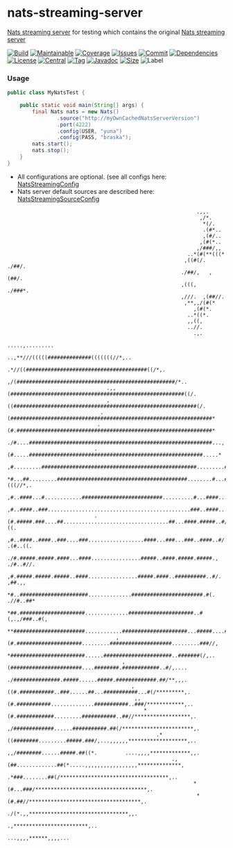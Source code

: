 # nats-streaming-server

[Nats streaming server](https://github.com/nats-io/nats-streaming-server) for testing which contains the
original [Nats streaming server](https://github.com/nats-io/nats-streaming-server)

[![Build][build_shield]][build_link]
[![Maintainable][maintainable_shield]][maintainable_link]
[![Coverage][coverage_shield]][coverage_link]
[![Issues][issues_shield]][issues_link]
[![Commit][commit_shield]][commit_link]
[![Dependencies][dependency_shield]][dependency_link]
[![License][license_shield]][license_link]
[![Central][central_shield]][central_link]
[![Tag][tag_shield]][tag_link]
[![Javadoc][javadoc_shield]][javadoc_link]
[![Size][size_shield]][size_shield]
![Label][label_shield]

[build_shield]: https://github.com/YunaBraska/nats-streaming-server/workflows/JAVA_CI/badge.svg

[build_link]: https://github.com/YunaBraska/nats-streaming-server/actions?query=workflow%3AJAVA_CI

[maintainable_shield]: https://img.shields.io/codeclimate/maintainability/YunaBraska/nats-streaming-server?style=flat-square

[maintainable_link]: https://codeclimate.com/github/YunaBraska/nats-streaming-server/maintainability

[coverage_shield]: https://img.shields.io/codeclimate/coverage/YunaBraska/nats-streaming-server?style=flat-square

[coverage_link]: https://codeclimate.com/github/YunaBraska/nats-streaming-server/test_coverage

[issues_shield]: https://img.shields.io/github/issues/YunaBraska/nats-streaming-server?style=flat-square

[issues_link]: https://github.com/YunaBraska/nats-streaming-server/commits/master

[commit_shield]: https://img.shields.io/github/last-commit/YunaBraska/nats-streaming-server?style=flat-square

[commit_link]: https://github.com/YunaBraska/nats-streaming-server/issues

[license_shield]: https://img.shields.io/github/license/YunaBraska/nats-streaming-server?style=flat-square

[license_link]: https://github.com/YunaBraska/nats-streaming-server/blob/master/LICENSE

[dependency_shield]: https://img.shields.io/librariesio/github/YunaBraska/nats-streaming-server?style=flat-square

[dependency_link]: https://libraries.io/github/YunaBraska/nats-streaming-server

[central_shield]: https://img.shields.io/maven-central/v/berlin.yuna/nats-streaming-server?style=flat-square

[central_link]:https://search.maven.org/artifact/berlin.yuna/nats-streaming-server

[tag_shield]: https://img.shields.io/github/v/tag/YunaBraska/nats-streaming-server?style=flat-square

[tag_link]: https://github.com/YunaBraska/nats-streaming-server/releases

[javadoc_shield]: https://javadoc.io/badge2/berlin.yuna/nats-streaming-server/javadoc.svg?style=flat-square

[javadoc_link]: https://javadoc.io/doc/berlin.yuna/nats-streaming-server

[size_shield]: https://img.shields.io/github/repo-size/YunaBraska/nats-streaming-server?style=flat-square

[label_shield]: https://img.shields.io/badge/Yuna-QueenInside-blueviolet?style=flat-square

[gitter_shield]: https://img.shields.io/gitter/room/YunaBraska/nats-streaming-server?style=flat-square

[gitter_link]: https://gitter.im/nats-streaming-server/Lobby

### Usage

```java
public class MyNatsTest {

    public static void main(String[] args) {
        final Nats nats = new Nats()
                .source("http://myOwnCachedNatsServerVersion")
                .port(4222)
                .config(USER, "yuna")
                .config(PASS, "braska");
        nats.start();
        nats.stop();
    }
}
```

* All configurations are optional. (see all configs
  here: [NatsStreamingConfig](https://github.com/YunaBraska/nats-streaming-server/blob/master/src/main/java/berlin/yuna/natsserver/config/NatsStreamingConfig.java)
* Nats server default sources are described
  here: [NatsStreamingSourceConfig](https://github.com/YunaBraska/nats-streaming-server/blob/master/src/main/java/berlin/yuna/natsserver/config/NatsStreamingSourceConfig.java)

```
                                                             .,,.                                                             
                                                              ,/*.                                                            
                                                               *(/.                                                           
                                                               .(#*..                                                         
                                                               ,(#/..                                                         
                                                              ,(#(*..                                                         
                                                             ,/###/,,                                                         
                                                          ..*(#(**(((*                                                        
                                                         ,((#(/. ./##/.                                                       
                                                        ./##/,   ,(##/.                                                       
                                                        ,(((,   ./###*.                                                       
                                                        ,///.  ,(##//.                                                        
                                                         ,**,,/(#(*                                                           
                                                            ,(#(*.                                                            
                                                          ..*((*.                                                             
                                                          ,,((,                                                               
                                                          ..//.                                                               
                                                            .,.                                                               
                                                         .....,.........                                                      
                                            ..,**///(((((##############(((((((//*,..                                          
                                       .*//((#######################################((/*,.                                    
                                    ,/(###################################################/*..                                
                                .,,(########################################################((/.                              
                                ,((###########################################################(/.                             
                              .(#################################################################*                            
                             .(#.###############################################################*                           
                            ./#....###########################################################...,                          
                            .(#.....########################################################.....*                          
                            ,#.........##################################################.........#/.                         
                            *#...##.........##########################################........#...##(((//*,.                  
                            ,#..####...#............##########################..........#...####..........##/..               
                            ,#..####..###..............................................###..####...........##**               
                            .(#.#####.###....##..................................##...####.#####..#/,,,,/##..((.              
                             ,#..####..####..###....###..................####...###...###..####..#/.    .(#..((.              
                             ./#.#####.#####.####...####................#####..####.#####.#####.,    ./#..#//.              
                              ,#.#####.#####.#####..####................#####.####..##########..#/.    ,##.,,               
                               *#..######################..............#######################.#(.  .//#..##*                 
                                *##.#####################..............#####################..#(,.,/###..#(,                  
                                 **#######################............#####################...#####....##*.                   
                                   ,(#.#####################.........####################.........###//,                      
                                    *########################......######################..#######(/,..                       
                                     ,(#######################....########.############..#/,....                              
                                      ./###############.#####......#####.#############.##/**,,,.                              
                                        ,((#.###########..###......##...###########...#(/*********,.                          
                                         ,,(#.###########..............###########..###/************,..                       
                                            *(#.############.........###########..##//******************,.                    
                                              ,/#############......###########.##(/***********************,.                  
                                                .*((########.........#####.###/,...,,,,,,*******************,..               
                                                  ,,/########......#####.##((*.         ....,,,,*************,,.              
                                                     .,(##.............##(*.....,,,,,,,,,,,,,,,,,**************,              
                                                        .*###........##(/***********************************,..               
                                                            *(#...###/************************************,.                  
                                                             *(#.##//************************************,.                   
                                                              ./(*.,,********************************,,.                      
                                                                       .,************************,..                          
                                                                           ...,,,,******,,,,...                           
```

